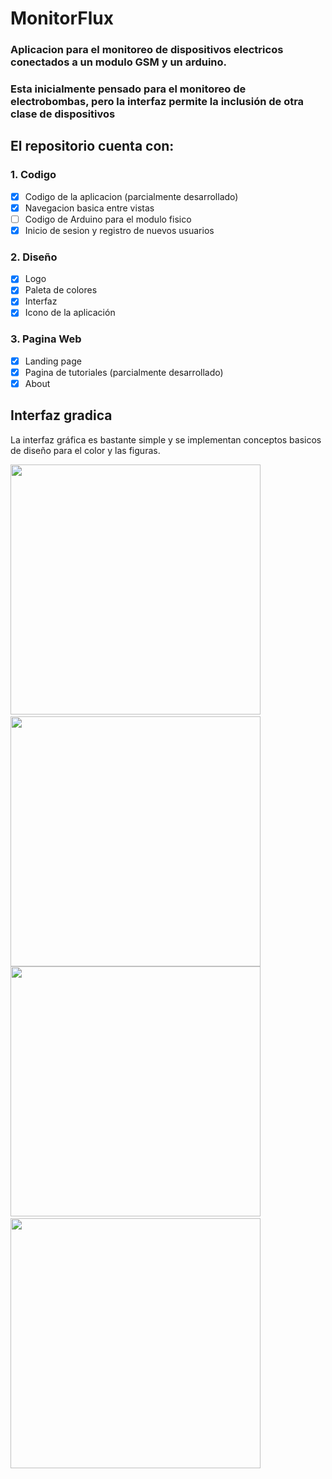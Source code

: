 # MonitorFlux
### Aplicacion para el monitoreo de dispositivos electricos conectados a un modulo GSM y un arduino.
### Esta inicialmente pensado para el monitoreo de electrobombas, pero la interfaz permite la inclusión de otra clase de dispositivos

## El repositorio cuenta con:

### 1. Codigo
- [x] Codigo de la aplicacion (parcialmente desarrollado)
- [x] Navegacion basica entre vistas
- [ ] Codigo de Arduino para el modulo fisico
- [x] Inicio de sesion y registro de nuevos usuarios
### 2. Diseño
- [x] Logo
- [x] Paleta de colores
- [x] Interfaz
- [x] Icono de la aplicación 
### 3. Pagina Web
- [x] Landing page
- [x] Pagina de tutoriales (parcialmente desarrollado)
- [x] About 

## Interfaz gradica

La interfaz gráfica es bastante simple y se implementan conceptos basicos de diseño para el color y las figuras.

<p float="left">
  <img src="https://github.com/jho3r/Android_MonitorFlux/blob/master/Dise%C3%B1o/Mockups/Screenshot_2021-03-20-12-49-16-237_b4a.example.jpg" width="400"/>
  &nbsp;&nbsp;
  <img src="https://github.com/jho3r/Android_MonitorFlux/blob/master/Dise%C3%B1o/Mockups/Screenshot_2021-03-20-22-00-18-580_b4a.example.jpg" width="400" />
  <img src="https://github.com/jho3r/Android_MonitorFlux/blob/master/Dise%C3%B1o/Mockups/Screenshot_2021-03-20-22-00-24-630_b4a.example.jpg" width="400" />
  &nbsp;&nbsp;
  <img src="https://github.com/jho3r/Android_MonitorFlux/blob/master/Dise%C3%B1o/Mockups/Screenshot_2021-03-20-12-50-09-485_b4a.example.jpg" width="400" />
</p>
